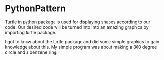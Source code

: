 # PythonPattern

Turtle in python package is used for displaying shapes according to our code.
Our desired code will be turned into into an amazing graphics by importing turtle package.

I got to know about the turtle package and did some simple graphics to gain knowledge about this.
My simple program was about making a 360 degree circle and a benzene ring. 
